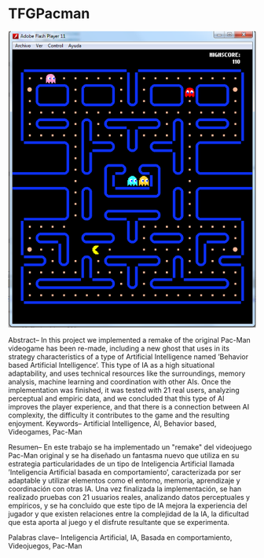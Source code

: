 # TFGPacman

![alt tag](https://github.com/Raul-Ramos/TFGPacman/blob/master/prev.png)

Abstract–
In this project we implemented a remake of the original Pac-Man videogame has been re-made,
including a new ghost that uses in its strategy characteristics of a type of Artificial Intelligence
named ’Behavior based Artificial Intelligence’. This type of IA as a high situational adaptability, and
uses technical resources like the surroundings, memory analysis, machine learning and coordination
with other AIs. Once the implementation was finished, it was tested with 21 real users, analyzing
perceptual and empiric data, and we concluded that this type of AI improves the player experience,
and that there is a connection between AI complexity, the difficulty it contributes to the game and the
resulting enjoyment.
Keywords–
Artificial Intelligence, AI, Behavior based, Videogames, Pac-Man

Resumen–
En este trabajo se ha implementado un "remake" del videojuego Pac-Man original y se ha diseñado un fantasma nuevo
que utiliza en su estrategia particularidades de un tipo de Inteligencia Artificial llamada ’Inteligencia Artificial
basada en comportamiento’, caracterizada por ser adaptable y utilizar elementos como el entorno, memoria,
aprendizaje y coordinación con otras IA. Una vez finalizada la implementación, se han realizado pruebas con 21
usuarios reales, analizando datos perceptuales y empíricos, y se ha concluido que este tipo de IA mejora la
experiencia del jugador y que existen relaciones entre la complejidad de la IA, la dificultad que esta aporta al
juego y el disfrute resultante que se experimenta.

Palabras clave–
Inteligencia Artificial, IA, Basada en comportamiento, Videojuegos, Pac-Man

